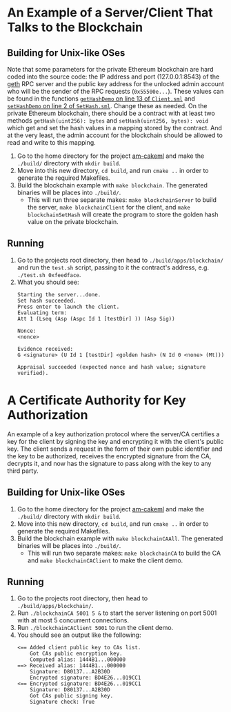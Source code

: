 # An Example of a Server/Client That Talks to the Blockchain #

## Building for Unix-like OSes ##

Note that some parameters for the private Ethereum blockchain are hard coded
into the source code: the IP address and port (127.0.0.1:8543) of the
[geth](https://geth.ethereum.org/) RPC server and the public key address for the
unlocked admin account who will be the sender of the RPC requests
(`0x55500e...`). These values can be found in the functions
[`getHashDemo` on line 13 of `Client.sml`](Client.sml#L13) and
[`setHashDemo` on line 2 of `SetHash.sml`](SetHash.sml#L2). Change these as
needed. On the private Ethereum blockchain, there should be a contract with at
least two methods `getHash(uint256): bytes` and `setHash(uint256, bytes): void`
which get and set the hash values in a mapping stored by the contract. And at
the very least, the admin account for the blockchain should be allowed to read
and write to this mapping.

1. Go to the home directory for the project
   [am-cakeml](https://github.com/ku-sldg/am-cakeml/) and make the `./build/`
   directory with `mkdir build`.
2. Move into this new directory, `cd build`, and run `cmake ..` in order to
   generate the required Makefiles.
3. Build the blockchain example with `make blockchain`. The generated binaries
   will be places into `./build/`.
   * This will run three separate makes: `make blockchainServer` to build the
     server, `make blockchainClient` for the client, and
     `make blockchainSetHash` will create the program to store the golden hash
     value on the private blockchain.

## Running ##

1. Go to the projects root directory, then head to `./build/apps/blockchain/`
   and run the `test.sh` script, passing to it the contract's address, e.g.
   `./test.sh 0xfeedface`.
2. What you should see:
   ```shell
   Starting the server...done.
   Set hash succeeded.
   Press enter to launch the client.
   Evaluating term:
   Att 1 (Lseq (Asp (Aspc Id 1 [testDir] )) (Asp Sig))

   Nonce:
   <nonce>

   Evidence received:
   G <signature> (U Id 1 [testDir] <golden hash> (N Id 0 <none> (Mt)))

   Appraisal succeeded (expected nonce and hash value; signature verified).
   ```

# A Certificate Authority for Key Authorization #

An example of a key authorization protocol where the server/CA certifies a key
for the client by signing the key and encrypting it with the client's public
key. The client sends a request in the form of their own public identifier and
the key to be authorized, receives the encrypted signature from the CA,
decrypts it, and now has the signature to pass along with the key to any third
party.

## Building for Unix-like OSes ##

1. Go to the home directory for the project
   [am-cakeml](https://github.com/ku-sldg/am-cakeml/) and make the `./build/`
   directory with `mkdir build`.
2. Move into this new directory, `cd build`, and run `cmake ..` in order to
   generate the required Makefiles.
3. Build the blockchain example with `make blockchainCAAll`. The generated
   binaries will be places into `./build/`.
   * This will run two separate makes: `make blockchainCA` to build the
     CA and `make blockchainCAClient` to make the client demo.

## Running ##

1. Go to the projects root directory, then head to `./build/apps/blockchain/`.
2. Run `./blockchainCA 5001 5 &` to start the server listening on port 5001 with
   at most 5 concurrent connections.
3. Run `./blockchainCAClient 5001` to run the client demo.
4. You should see an output like the following:
   ```shell
   <== Added client public key to CAs list.
       Got CAs public encryption key.
       Computed alias: 1444B1...000000
   ==> Received alias: 1444B1...000000
       Signature: D80137...A2B30D
       Encrypted signature: BD4E26...019CC1
   <== Encrypted signature: BD4E26...019CC1
       Signature: D80137...A2B30D
       Got CAs public signing key.
       Signature check: True
   ```

